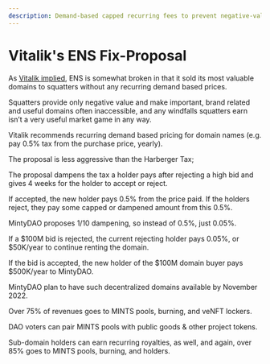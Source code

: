 ```yaml
---
description: Demand-based capped recurring fees to prevent negative-value squatting
---
```


# Vitalik's ENS Fix-Proposal

As [Vitalik implied](https://twitter.com/vitalikbuterin/status/1568070721753989120), ENS is somewhat broken in that it sold its most valuable domains to squatters without any recurring demand based prices.&#x20;

Squatters provide only negative value and make important, brand related and useful domains often inaccessible, and any windfalls squatters earn isn’t a very useful market game in any way.

Vitalik recommends recurring demand based pricing for domain names (e.g. pay 0.5% tax from the purchase price, yearly).&#x20;

The proposal is less aggressive than the Harberger Tax;&#x20;

The proposal dampens the tax a holder pays after rejecting a high bid and gives 4 weeks for the holder to accept or reject.&#x20;

If accepted, the new holder pays 0.5% from the price paid. If the holders reject, they pay some capped or dampened amount from this 0.5%.

MintyDAO proposes 1/10 dampening, so instead of 0.5%, just 0.05%.&#x20;

If a $100M bid is rejected, the current rejecting holder pays 0.05%, or $50K/year to continue renting the domain.&#x20;

If the bid is accepted, the new holder of the $100M domain buyer pays $500K/year to MintyDAO.&#x20;

MintyDAO plan to have such decentralized domains available by November 2022.&#x20;

Over 75% of revenues goes to MINTS pools, burning, and veNFT lockers.&#x20;

DAO voters can pair MINTS pools with public goods & other project tokens.&#x20;

Sub-domain holders can earn recurring royalties, as well, and again, over 85% goes to MINTS pools, burning, and holders.
